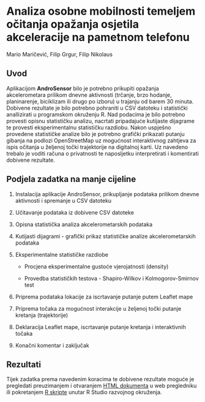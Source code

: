 # Analiza osobne mobilnosti temeljem očitanja opažanja osjetila akceleracije na pametnom telefonu

Mario Maričević, Filip Grgur, Filip Nikolaus

## **Uvod**

Aplikacijom **AndroSensor** bilo je potrebno prikupiti opažanja akcelerometara prilikom dnevne aktivnosti (trčanje, brzo hodanje, planinarenje, biciklizam ili drugo po izboru) u trajanju od barem 30 minuta. Dobivene rezultate je bilo potrebno pohraniti u CSV datoteku i statistički anallizirati u programskom okruženju R. Nad podacima je bilo potrebno provesti opisnu statističku analizu, nacrtati pripadajuće kutijaste dijagrame te provesti eksperimentalnu statističku razdiobu. Nakon uspješno provedene statističke analize bilo je potrebno grafički prikazati putanju gibanja na podlozi OpenStreetMap uz mogućnost interaktivnog zahtjeva za ispis očitanja u željenoj točki trajektorije na digitalnoj karti. Uz navedeno trebalo je voditi računa o privatnosti te naposljetku interpretirati i komentirati dobivene rezultate.

## **Podjela zadatka na manje cijeline**

1.  Instalacija aplikacije AndroSensor, prikupljanje podataka prilikom dnevne aktivnosti i spremanje u CSV datoteku

2.  Učitavanje podataka iz dobivene CSV datoteke

3.  Opisna statistička analiza akcelerometarskih podataka

4.  Kutijasti dijagrami - grafički prikaz statističke analize akcelerometarskih podataka

5.  Eksperimentalne statističke razdiobe

    -   Procjena eksperimentalne gustoće vjerojatnosti (density)

    -   Provedba statističkih testova - Shapiro-Wilkov i Kolmogorov-Smirnov test

6.  Priprema podataka lokacije za iscrtavanje putanje putem Leaflet mape

7.  Priprema točaka za mogućnost interakcije u željenoj točki putanje kretanja (trajektorije)

8.  Deklaracija Leaflet mape, iscrtavanje putanje kretanja i interaktivnih točaka

9.  Konačni komentar i zaključak

## **Rezultati**

Tijek zadatka prema navedenim koracima te dobivene rezultate moguće je pregledati preuzimanjem i otvaranjem [HTML dokumenta](https://github.com/MMaricevic64/analiza_mobilnosti/blob/main/Projekt.html) u web pregledniku ili pokretanjem [R skripte](https://github.com/MMaricevic64/analiza_mobilnosti/blob/main/Projekt.R) unutar R Studio razvojnog okruženja.
